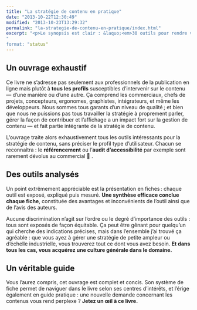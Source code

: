 ```yaml
---
title: "La stratégie de contenu en pratique"
date: "2013-10-22T12:30:49"
modified: "2013-10-23T13:29:32"
permalink: "la-strategie-de-contenu-en-pratique/index.html"
excerpt: "<p>Le synopsis est clair : &laquo;<em>30 outils pour rendre votre site Web attractif et performant. L&rsquo;expérience des auteurs est mise à profit efficacement.</em>&raquo;. Pas si loin des grands principes et des grandes théories, ce livre reste pragmatique et concret : à lire si vous touchez parfois à du contenu 🙂 <a href="https://www.ffoodd.fr/la-strategie-de-contenu-en-pratique/" aria-hidden="true">Lire la suite de «&nbsp;La stratégie de contenu en pratique&nbsp;» <span class="meta-nav">&rarr;</span></a></p>
"
format: "status"
---
```

<h2>Un ouvrage exhaustif</h2>
<p>Ce livre ne s&rsquo;adresse pas seulement aux professionnels de la publication en ligne mais plutôt à <strong>tous les profils</strong> susceptibles d&rsquo;intervenir sur le contenu &mdash; d&rsquo;une manière ou d&rsquo;une autre. Ça comprend les commerciaux, chefs de projets, concepteurs, ergonomes, graphistes, intégrateurs, et même les développeurs. Nous sommes tous garants d&rsquo;un niveau de qualité&#8239;; et bien que nous ne puissions pas tous travailler la stratégie à proprement parler, gérer la façon de contribuer et l&rsquo;affichage a un impact fort sur la gestion de contenu &mdash; et fait partie intégrante de la stratégie de contenu.</p>
<p></p>
<p>L&rsquo;ouvrage traite alors exhaustivement tous les outils intéressants pour la stratégie de contenu, sans préciser le profil type d&rsquo;utilisateur. Chacun se reconnaîtra : le <strong>référencement</strong> ou l&rsquo;<strong>audit d&rsquo;accessibilité</strong> par exemple sont rarement dévolus au commercial 🙂 .</p>
<h2>Des outils analysés</h2>
<p>Un point extrêmement appréciable est la présentation en fiches&#8239;:&nbsp;chaque outil est exposé, expliqué puis mesuré. <strong>Une synthèse efficace conclue chaque fiche</strong>, constituée des avantages et inconvénients de l&rsquo;outil ainsi que de l&rsquo;avis des auteurs.</p>
<p></p>
<p>Aucune discrimination n&rsquo;agit sur l&rsquo;ordre ou le degré d&rsquo;importance des outils : tous sont exposés de façon équitable. Ça peut être gênant pour quelqu&rsquo;un qui cherche des indications précises, mais dans l&rsquo;ensemble j&rsquo;ai trouvé ça agréable : que vous ayez à gérer une stratégie de petite ampleur ou d&rsquo;échelle industrielle, vous trouverez tout ce dont vous avez besoin. <strong>Et dans tous les cas, vous acquérez une culture générale dans le domaine.</strong></p>
<h2>Un véritable guide</h2>
<p>Vous l&rsquo;aurez compris, cet ouvrage est complet et concis. Son système de fiche permet de naviguer dans le livre selon ses centres d&rsquo;intérêts, et l&rsquo;érige également en guide pratique : une nouvelle demande concernant les contenus vous rend perplexe ? <strong>Jetez un œil à ce livre.</strong></p>
